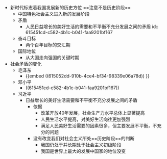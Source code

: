 - 新时代标志着我国发展新的历史方位 ==注意不是历史阶段==
	- 中国特色社会主义进入新的发展阶段
	- 矛盾
		- 人民日益增长的美好生活的需要和不平衡不充分发展之间的矛盾
		  id:: 615451cd-c582-4b1c-b041-faa9201bf167
	- 奋斗目标
		- 两个百年目标的交汇期
	- 国际地位
		- 从大国走向强国的关键时期
- 社会矛盾的变化
	- 毛泽东
		- {{embed ((615052dd-910b-4ce4-bf34-98339e06a78d)) }}
	- 邓小平
		- ((615451cd-c582-4b1c-b041-faa9201bf167))
	- 习近平
		- 日益增长的美好生活需要和不平衡不充分发展之间的矛盾
			- 依据
				- 改革开放40年发展，社会生产力水平总体上显著提高
				- 人民生活水平提高，对美好生活向往更加强烈
				- 满足人民美好生活需要的因素很多，但主要发展不平衡，不充分的问题
			- 没有改变我们对社会主义所处==历史阶段==的判断
				- 我国仍处于并长期处于社会主义初级阶段
				- 我国是世界上最大的发展中国家的地位没变